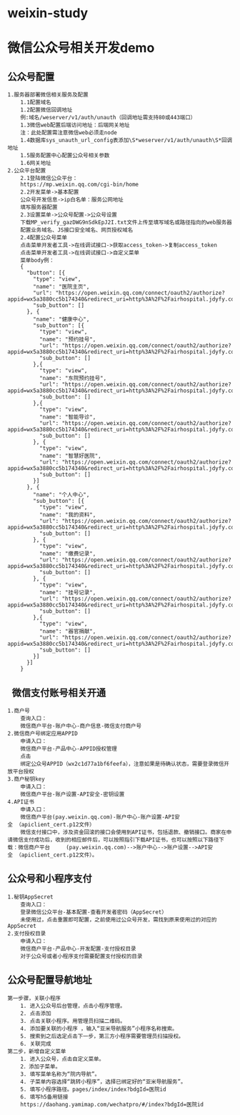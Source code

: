 # weixin-study
微信公众号相关开发demo
====
公众号配置
-------
	1.服务器部署微信相关服务及配置
		1.1配置域名
		1.2配置微信回调地址
		例:域名/weserver/v1/auth/unauth（回调地址需支持80或443端口）
		1.3微信web配置后端访问地址：后端网关地址
		注：此处配置需注意微信web必须走node
		1.4数据库sys_unauth_url_config表添加\S*weserver/v1/auth/unauth\S*回调地址
		1.5服务配置中心配置公众号相关参数
		1.6网关地址
	2.公众平台配置
		2.1登陆微信公众平台：
		https://mp.weixin.qq.com/cgi-bin/home
		2.2开发菜单->基本配置
		公众号开发信息->ip白名单：服务公网地址
		填写服务器配置
		2.3设置菜单->公众号配置->公众号设置
		下载MP_verify_gazDWG9nSdkEpJ2I.txt文件上传至填写域名或路径指向的web服务器
		配置业务域名、JS接口安全域名、网页授权域名
		2.4配置公众号菜单
		点击菜单开发者工具->在线调试接口->获取access_token->复制access_token
		点击菜单开发者工具->在线调试接口->自定义菜单
		菜单body例：
		{
		  "button": [{
		    "type": "view",
		    "name": "医院主页",
		    "url": "https://open.weixin.qq.com/connect/oauth2/authorize?appid=wx5a3880cc5b174340&redirect_uri=http%3A%2F%2Fairhospital.jdyfy.com%2F%23%2Fhome&response_type=code&scope=snsapi_base&state=123#wechat_redirect",
		    "sub_button": []
		  }, {
		    "name": "健康中心",
		    "sub_button": [{
		      "type": "view",
		      "name": "预约挂号",
		      "url": "https://open.weixin.qq.com/connect/oauth2/authorize?appid=wx5a3880cc5b174340&redirect_uri=http%3A%2F%2Fairhospital.jdyfy.com%2F%23%2Fappointment%2FdepTree%3FshowFooter%3Dfalse&response_type=code&scope=snsapi_base&state=123#wechat_redirect",
		      "sub_button": []
		    },{
		      "type": "view",
		      "name": "东院预约挂号",
		      "url": "https://open.weixin.qq.com/connect/oauth2/authorize?appid=wx5a3880cc5b174340&redirect_uri=http%3A%2F%2Fairhospital.jdyfy.com%2F%23%2Fcourtyard%2FdepIntro%2FdeptList&response_type=code&scope=snsapi_base&state=123#wechat_redirect",
		      "sub_button": []
		    },{
		      "type": "view",
		      "name": "智能导诊",
		      "url": "https://open.weixin.qq.com/connect/oauth2/authorize?appid=wx5a3880cc5b174340&redirect_uri=http%3A%2F%2Fairhospital.jdyfy.com%2F%23%2FhosGuide%2FguideBody&response_type=code&scope=snsapi_base&state=123#wechat_redirect",
		      "sub_button": []
		    }, {
		      "type": "view",
		      "name": "智慧好医院",
		      "url": "https://open.weixin.qq.com/connect/oauth2/authorize?appid=wx5a3880cc5b174340&redirect_uri=http%3A%2F%2Fairhospital.jdyfy.com%2F%23%2Fdownload&response_type=code&scope=snsapi_base&state=123#wechat_redirect",
		      "sub_button": []
		    }]
		  }, {
		    "name": "个人中心",
		    "sub_button": [{
		      "type": "view",
		      "name": "我的资料",
		      "url": "https://open.weixin.qq.com/connect/oauth2/authorize?appid=wx5a3880cc5b174340&redirect_uri=http%3A%2F%2Fairhospital.jdyfy.com%2F%23%2Fuser%2Fpersonal%2Fprofile&response_type=code&scope=snsapi_base&state=123#wechat_redirect",
		      "sub_button": []
		    }, {
		      "type": "view",
		      "name": "缴费记录",
		      "url": "https://open.weixin.qq.com/connect/oauth2/authorize?appid=wx5a3880cc5b174340&redirect_uri=http%3A%2F%2Fairhospital.jdyfy.com%2F%23%2Fpayment%2Fquery%3Fnext%3Dcategory%26showFooter%3Dfalse&response_type=code&scope=snsapi_base&state=123#wechat_redirect",
		      "sub_button": []
		    }, {
		      "type": "view",
		      "name": "挂号记录",
		      "url": "https://open.weixin.qq.com/connect/oauth2/authorize?appid=wx5a3880cc5b174340&redirect_uri=http%3A%2F%2Fairhospital.jdyfy.com%2F%23%2Fuser%2Fpersonal%2FregisterRecord&response_type=code&scope=snsapi_base&state=123#wechat_redirect",
		      "sub_button": []
		    },{
		      "type": "view", 
		      "name": "器官捐献", 
		      "url": "https://open.weixin.qq.com/connect/oauth2/authorize?appid=wx5a3880cc5b174340&redirect_uri=http%3A%2F%2Fairhospital.jdyfy.com%2F%23%2Forgan%2Fintroduce&response_type=code&scope=snsapi_base&state=123#wechat_redirect", 
		      "sub_button": []
			}]
		  }]
		} 
 
微信支付账号相关开通
-------
	1.商户号
		查询入口：
		微信商户平台-账户中心-商户信息-微信支付商户号
	2.微信商户号绑定应用APPID
		申请入口：
		微信商户平台-产品中心-APPID授权管理
		点击
		绑定公众号APPID（wx2c1d77a1bf6feefa），注意如果是待确认状态，需要登录微信开放平台授权
	3.商户秘钥key
		申请入口：
		微信商户平台-账户设置-API安全-密钥设置
	4.API证书
		申请入口：
		微信商户平台(pay.weixin.qq.com)-账户中心-账户设置-API安全 （apiclient_cert.p12文件）
		微信支付接口中，涉及资金回滚的接口会使用到API证书，包括退款、撤销接口。商家在申请微信支付成功后，收到的相应邮件后，可以按照指引下载API证书，也可以按照以下路径下载：微信商户平台		(pay.weixin.qq.com)-->账户中心-->账户设置-->API安全 （apiclient_cert.p12文件）。
公众号和小程序支付
------
	1.秘钥AppSecret
		查询入口：
		登录微信公众平台-基本配置-查看开发者密码（AppSecret）
		未使用过，点击重置即可配置，之前使用过公众号开发，需找到原来使用过的对应的AppSecret
	2.支付授权目录
		申请入口：
		微信商户平台-产品中心-开发配置-支付授权目录
		对于公众号或者小程序支付需要配置支付授权的目录

公众号配置导航地址
-------
	第一步骤，关联小程序
		1. 进入公众号后台管理，点击小程序管理。
		2. 点击添加
		3. 点击关联小程序。用管理员扫描二维码。
		4. 添加要关联的小程序 ，输入“亚米导航服务”小程序名称搜索。
		5. 搜索到之后选定点击下一步，第三方小程序需要管理员扫描授权。
		6. 关联完成
	第二步，新增自定义菜单
		1. 进入公众号，点击自定义菜单。
		2．添加子菜单。
		3. 填写菜单名称为“院内导航”。
		4. 子菜单内容选择“跳转小程序”，选择已绑定好的“亚米导航服务”。
		5. 填写小程序路径。pages/index/index?bdgId=医院id
		6. 填写h5备用链接
		https://daohang.yamimap.com/wechatpro/#/index?bdgId=医院id
 
